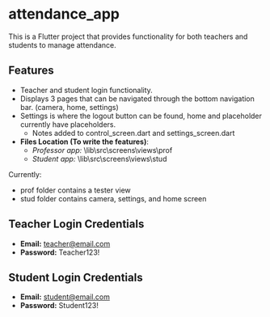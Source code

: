 # attendance_app

This is a Flutter project that provides functionality for both teachers and students to manage attendance.

## Features

- Teacher and student login functionality.
- Displays 3 pages that can be navigated through the bottom navigation bar. (camera, home, settings)
- Settings is where the logout button can be found, home and placeholder currently have placeholders.
  + Notes added to control_screen.dart and settings_screen.dart
- **Files Location (To write the features)**:
  + *Professor app:* \lib\src\screens\views\prof
  + *Student app:* \lib\src\screens\views\stud

Currently: 
  - prof folder contains a tester view
  - stud folder contains camera, settings, and home screen
## Teacher Login Credentials

- **Email:** <teacher@email.com>
- **Password:** Teacher123!

## Student Login Credentials

- **Email:** <student@email.com>
- **Password:** Student123!
